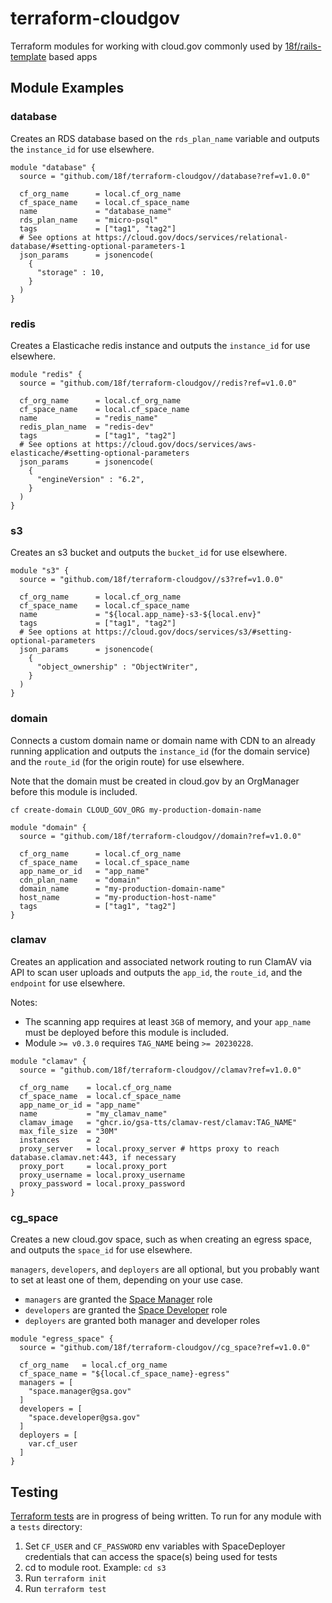 # terraform-cloudgov

Terraform modules for working with cloud.gov commonly used by [18f/rails-template](https://github.com/18f/rails-template) based apps

## Module Examples

### database

Creates an RDS database based on the `rds_plan_name` variable and outputs the `instance_id` for use elsewhere.

```
module "database" {
  source = "github.com/18f/terraform-cloudgov//database?ref=v1.0.0"

  cf_org_name      = local.cf_org_name
  cf_space_name    = local.cf_space_name
  name             = "database_name"
  rds_plan_name    = "micro-psql"
  tags             = ["tag1", "tag2"]
  # See options at https://cloud.gov/docs/services/relational-database/#setting-optional-parameters-1
  json_params      = jsonencode(
    {
      "storage" : 10,
    }
  )
}
```

### redis

Creates a Elasticache redis instance and outputs the `instance_id` for use elsewhere.

```
module "redis" {
  source = "github.com/18f/terraform-cloudgov//redis?ref=v1.0.0"

  cf_org_name      = local.cf_org_name
  cf_space_name    = local.cf_space_name
  name             = "redis_name"
  redis_plan_name  = "redis-dev"
  tags             = ["tag1", "tag2"]
  # See options at https://cloud.gov/docs/services/aws-elasticache/#setting-optional-parameters
  json_params      = jsonencode(
    {
      "engineVersion" : "6.2",
    }
  )
}
```

### s3

Creates an s3 bucket and outputs the `bucket_id` for use elsewhere.

```
module "s3" {
  source = "github.com/18f/terraform-cloudgov//s3?ref=v1.0.0"

  cf_org_name      = local.cf_org_name
  cf_space_name    = local.cf_space_name
  name             = "${local.app_name}-s3-${local.env}"
  tags             = ["tag1", "tag2"]
  # See options at https://cloud.gov/docs/services/s3/#setting-optional-parameters
  json_params      = jsonencode(
    {
      "object_ownership" : "ObjectWriter",
    }
  )
}
```

### domain

Connects a custom domain name or domain name with CDN to an already running application and outputs the `instance_id` (for the domain service) and the `route_id` (for the origin route) for use elsewhere.

Note that the domain must be created in cloud.gov by an OrgManager before this module is included.

`cf create-domain CLOUD_GOV_ORG my-production-domain-name`

```
module "domain" {
  source = "github.com/18f/terraform-cloudgov//domain?ref=v1.0.0"

  cf_org_name      = local.cf_org_name
  cf_space_name    = local.cf_space_name
  app_name_or_id   = "app_name"
  cdn_plan_name    = "domain"
  domain_name      = "my-production-domain-name"
  host_name        = "my-production-host-name"
  tags             = ["tag1", "tag2"]
}
```

### clamav

Creates an application and associated network routing to run ClamAV via API to scan user uploads and outputs the `app_id`, the `route_id`, and the `endpoint` for use elsewhere.

Notes:
* The scanning app requires at least `3GB` of memory, and your `app_name` must be deployed before this module is included.
* Module `>= v0.3.0` requires `TAG_NAME` being `>= 20230228`.

```
module "clamav" {
  source = "github.com/18f/terraform-cloudgov//clamav?ref=v1.0.0"

  cf_org_name    = local.cf_org_name
  cf_space_name  = local.cf_space_name
  app_name_or_id = "app_name"
  name           = "my_clamav_name"
  clamav_image   = "ghcr.io/gsa-tts/clamav-rest/clamav:TAG_NAME"
  max_file_size  = "30M"
  instances      = 2
  proxy_server   = local.proxy_server # https proxy to reach database.clamav.net:443, if necessary
  proxy_port     = local.proxy_port
  proxy_username = local.proxy_username
  proxy_password = local.proxy_password
}
```

### cg_space

Creates a new cloud.gov space, such as when creating an egress space, and outputs the `space_id` for use elsewhere.

`managers`, `developers`, and `deployers` are all optional, but you probably want to set at least one of them, depending on your use case.

* `managers` are granted the [Space Manager](https://docs.cloudfoundry.org/concepts/roles.html#activeroles) role
* `developers` are granted the [Space Developer](https://docs.cloudfoundry.org/concepts/roles.html#activeroles) role
* `deployers` are granted both manager and developer roles

```
module "egress_space" {
  source = "github.com/18f/terraform-cloudgov//cg_space?ref=v1.0.0"

  cf_org_name   = local.cf_org_name
  cf_space_name = "${local.cf_space_name}-egress"
  managers = [
    "space.manager@gsa.gov"
  ]
  developers = [
    "space.developer@gsa.gov"
  ]
  deployers = [
    var.cf_user
  ]
}
```

## Testing

[Terraform tests](https://developer.hashicorp.com/terraform/language/tests) are in progress of being written. To run for any module with a `tests` directory:

1. Set `CF_USER` and `CF_PASSWORD` env variables with SpaceDeployer credentials that can access the space(s) being used for tests
1. cd to module root. Example: `cd s3`
1. Run `terraform init`
1. Run `terraform test`
